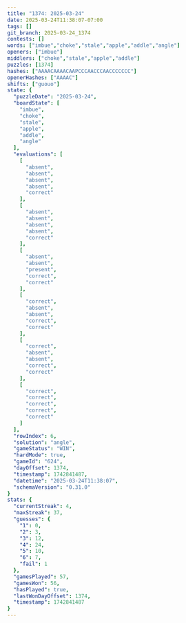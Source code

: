 ```yaml
---
title: "1374: 2025-03-24"
date: 2025-03-24T11:38:07-07:00
tags: []
git_branch: 2025-03-24_1374
contests: []
words: ["imbue","choke","stale","apple","addle","angle"]
openers: ["imbue"]
middlers: ["choke","stale","apple","addle"]
puzzles: [1374]
hashes: ["AAAACAAAACAAPCCCAACCCAACCCCCCC"]
openerHashes: ["AAAAC"]
shifts: ["guouo"]
state: {
  "puzzleDate": "2025-03-24",
  "boardState": [
    "imbue",
    "choke",
    "stale",
    "apple",
    "addle",
    "angle"
  ],
  "evaluations": [
    [
      "absent",
      "absent",
      "absent",
      "absent",
      "correct"
    ],
    [
      "absent",
      "absent",
      "absent",
      "absent",
      "correct"
    ],
    [
      "absent",
      "absent",
      "present",
      "correct",
      "correct"
    ],
    [
      "correct",
      "absent",
      "absent",
      "correct",
      "correct"
    ],
    [
      "correct",
      "absent",
      "absent",
      "correct",
      "correct"
    ],
    [
      "correct",
      "correct",
      "correct",
      "correct",
      "correct"
    ]
  ],
  "rowIndex": 6,
  "solution": "angle",
  "gameStatus": "WIN",
  "hardMode": true,
  "gameId": "624",
  "dayOffset": 1374,
  "timestamp": 1742841487,
  "datetime": "2025-03-24T11:38:07",
  "schemaVersion": "0.31.0"
}
stats: {
  "currentStreak": 4,
  "maxStreak": 37,
  "guesses": {
    "1": 0,
    "2": 3,
    "3": 12,
    "4": 24,
    "5": 10,
    "6": 7,
    "fail": 1
  },
  "gamesPlayed": 57,
  "gamesWon": 56,
  "hasPlayed": true,
  "lastWonDayOffset": 1374,
  "timestamp": 1742841487
}
---
```

<!-- more -->
